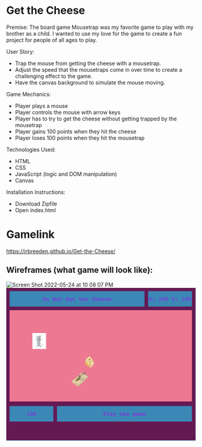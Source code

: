 #  Get the Cheese
Premise: The board game Mousetrap was my favorite game to play with my brother as a child. I wanted to use my love for the game to create a fun project for people of all ages to play.

User Story:
* Trap the mouse from getting the cheese with a mousetrap.
* Adjust the speed that the mousetraps come in over time to create a challenging effect to the game.
* Have the canvas background to simulate the mouse moving.

Game Mechanics:
* Player plays a mouse
* Player controls the mouse with arrow keys
* Player has to try to get the cheese without getting trapped by the mousetrap
* Player gains 100 points when they hit the cheese
* Player loses 100 points when they hit the mousetrap

Technologies Used:
* HTML
* CSS
* JavaScript (logic and DOM manipulation)
* Canvas 

Installation Instructions:
* Download Zipfile
* Open index.html

# Gamelink
https://jrbreeden.github.io/Get-the-Cheese/


## Wireframes (what game will look like):

<img width="1616" alt="Screen Shot 2022-05-24 at 10 08 07 PM" src="https://user-images.githubusercontent.com/104262263/170167296-ed4a5620-91ab-4745-91da-b28d68263ad6.png">

<img src ="img/Screen Shot 2022-05-26 at 10.37.33 AM.png">
